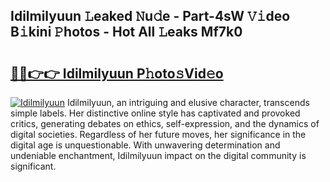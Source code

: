 ## Idilmilyuun 𝙻eaked 𝙽u𝚍e - Part-4sW 𝚅𝚒deo B𝚒kini 𝙿hotos - Hot All 𝙻eaks Mf7k0

# <h2><a href="http://ld2l8d.urlbe.top/?page=Idilmilyuun">🔗🔗👉👉 Idilmilyuun P𝚑oto𝚜Vid𝚎o</a></h2>

[![Idilmilyuun](https://i.imgur.com/eBuTRDB.gif)](http://ld2l8d.urlbe.top/?page=Idilmilyuun)
Idilmilyuun, an intriguing and elusive character, transcends simple labels. Her distinctive online style has captivated and provoked critics, generating debates on ethics, self-expression, and the dynamics of digital societies. Regardless of her future moves, her significance in the digital age is unquestionable. With unwavering determination and undeniable enchantment, Idilmilyuun impact on the digital community is significant.
